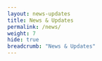```yaml
---
layout: news-updates
title: News & Updates
permalink: /news/
weight: 7
hide: true
breadcrumb: "News & Updates"
---
```


